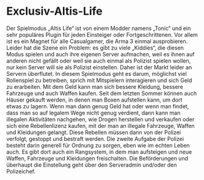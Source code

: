 # Exclusiv-Altis-Life

Der Spielmodus „Altis Life“ ist von einem Modder namens „Tonic“ und ein sehr populäres Plugin für jeden Einsteiger oder Fortgeschrittenen. Vor allem ist es ein Magnet für alle Casualgamer, die Arma 3 einmal ausprobieren. Leider hat die Szene ein Problem: es gibt zu viele „Kiddies“, die diesen Modus spielen und auch ihre eigenen Server aufmachen, weil es ihnen auf anderen nicht gefällt oder weil sie auch einmal als Polizist spielen wollen, nur kein Server will sie als Polizist einstellen. Daher ist der Markt leider an Servern überflutet.
In diesem Spielmodus geht es darum, möglichst viel Rollenspiel zu betreiben, sprich mit Mitspielern interagieren und sich Geld zu erarbeiten. Mit dem Geld kann man sich bessere Kleidung, bessere Fahrzeuge und auch Waffen kaufen. Seit dem letzten Sommer können auch Häuser gekauft werden, in denen man Boxen aufstellen kann, um dort etwas zu lagern.
Wenn man dann genug Geld hat oder wenn man findet, dass man so auf legalem Wege nicht genug verdient, dann kann man illegalen Aktivitäten nachgehen, wie Drogen herstellen und verkaufen oder sich eine Rebellenlizenz kaufen, mit der man an illegale Fahrzeuge, Waffen und Kleidungen gelangt.
Diese Rebellen müssen dann von der Polizei verfolgt, gestoppt und bestraft werden. Die zweite Aufgabe der Polizei besteht darin generell für Ordnung zu sorgen, eben wie im echten Leben auch. Es gibt dort auch ein Rangsystem, in dem man aufsteigen und neue Waffen, Fahrzeuge und Kleidungen freischalten. Die Beförderungen und überhaupt die Einstellung geht über den Serveradmin und/oder den Polizeichef.
